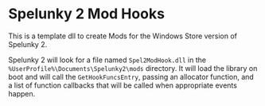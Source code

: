 # Spelunky 2 Mod Hooks
This is a template dll to create Mods for the Windows Store version of Spelunky 2.

Spelunky 2 will look for a file named ```Spel2ModHook.dll``` in the ```%UserProfile%\Documents\Spelunky2\mods``` directory.
It will load the library on boot and will call the ```GetHookFuncsEntry```, passing an allocator function, and a list of function callbacks that will be called when appropriate events happen.

